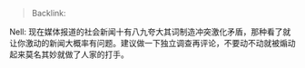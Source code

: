 > Backlink:

Nell: 现在媒体报道的社会新闻十有八九夸大其词制造冲突激化矛盾，那种看了就让你激动的新闻大概率有问题。建议做一下独立调查再评论，不要动不动就被煽动起来莫名其妙就做了人家的打手。
